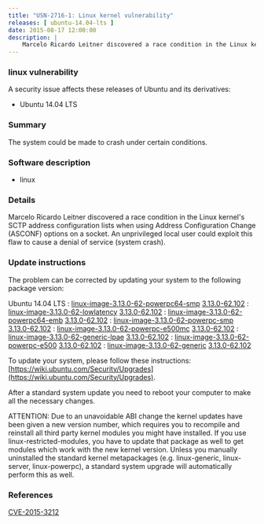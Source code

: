 ```yaml
---
title: "USN-2716-1: Linux kernel vulnerability"
releases: [ ubuntu-14.04-lts ]
date: 2015-08-17 12:00:00
description: |
    Marcelo Ricardo Leitner discovered a race condition in the Linux kernel&#39;s SCTP address configuration lists when using Address Configuration Change (ASCONF) options on a socket. An unprivileged local user could exploit this flaw to cause a denial of service (system crash). 
--- 
```

 
### linux vulnerability

A security issue affects these releases of Ubuntu and its derivatives:

* Ubuntu 14.04 LTS

### Summary

The system could be made to crash under certain conditions. 

### Software description

* linux 

### Details

Marcelo Ricardo Leitner discovered a race condition in the Linux kernel&#39;s SCTP address configuration lists when using Address Configuration Change (ASCONF) options on a socket. An unprivileged local user could exploit this flaw to cause a denial of service (system crash). 

### Update instructions

The problem can be corrected by updating your system to the following package version:

Ubuntu 14.04 LTS
 : [linux-image-3.13.0-62-powerpc64-smp](https://launchpad.net/ubuntu/+source/linux) <span> [3.13.0-62.102](https://launchpad.net/ubuntu/+source/linux/3.13.0-62.102) </span> 
 : [linux-image-3.13.0-62-lowlatency](https://launchpad.net/ubuntu/+source/linux) <span> [3.13.0-62.102](https://launchpad.net/ubuntu/+source/linux/3.13.0-62.102) </span> 
 : [linux-image-3.13.0-62-powerpc64-emb](https://launchpad.net/ubuntu/+source/linux) <span> [3.13.0-62.102](https://launchpad.net/ubuntu/+source/linux/3.13.0-62.102) </span> 
 : [linux-image-3.13.0-62-powerpc-smp](https://launchpad.net/ubuntu/+source/linux) <span> [3.13.0-62.102](https://launchpad.net/ubuntu/+source/linux/3.13.0-62.102) </span> 
 : [linux-image-3.13.0-62-powerpc-e500mc](https://launchpad.net/ubuntu/+source/linux) <span> [3.13.0-62.102](https://launchpad.net/ubuntu/+source/linux/3.13.0-62.102) </span> 
 : [linux-image-3.13.0-62-generic-lpae](https://launchpad.net/ubuntu/+source/linux) <span> [3.13.0-62.102](https://launchpad.net/ubuntu/+source/linux/3.13.0-62.102) </span> 
 : [linux-image-3.13.0-62-powerpc-e500](https://launchpad.net/ubuntu/+source/linux) <span> [3.13.0-62.102](https://launchpad.net/ubuntu/+source/linux/3.13.0-62.102) </span> 
 : [linux-image-3.13.0-62-generic](https://launchpad.net/ubuntu/+source/linux) <span> [3.13.0-62.102](https://launchpad.net/ubuntu/+source/linux/3.13.0-62.102) </span> 

To update your system, please follow these instructions: [https://wiki.ubuntu.com/Security/Upgrades](https://wiki.ubuntu.com/Security/Upgrades).

After a standard system update you need to reboot your computer to make all the necessary changes.

ATTENTION: Due to an unavoidable ABI change the kernel updates have been given a new version number, which requires you to recompile and reinstall all third party kernel modules you might have installed. If you use linux-restricted-modules, you have to update that package as well to get modules which work with the new kernel version. Unless you manually uninstalled the standard kernel metapackages (e.g. linux-generic, linux-server, linux-powerpc), a standard system upgrade will automatically perform this as well. 

### References

 [CVE-2015-3212](http://people.ubuntu.com/~ubuntu-security/cve/CVE-2015-3212)
 
